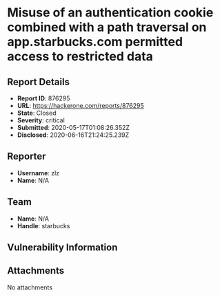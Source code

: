 # Misuse of an authentication cookie combined with a path traversal on app.starbucks.com permitted access to restricted data

## Report Details
- **Report ID**: 876295
- **URL**: https://hackerone.com/reports/876295
- **State**: Closed
- **Severity**: critical
- **Submitted**: 2020-05-17T01:08:26.352Z
- **Disclosed**: 2020-06-16T21:24:25.239Z

## Reporter
- **Username**: zlz
- **Name**: N/A

## Team
- **Name**: N/A
- **Handle**: starbucks

## Vulnerability Information


## Attachments
No attachments
